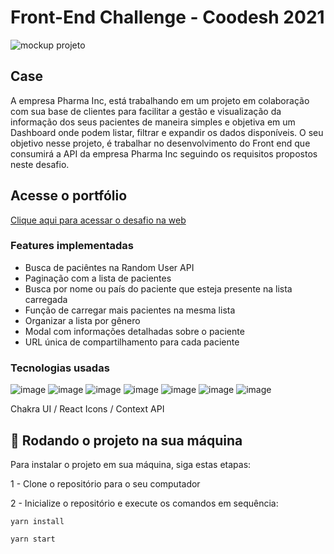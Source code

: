 # Front-End Challenge - Coodesh 2021

<img src="https://images.prismic.io/humbertopaiva-portfolio/8019844d-fa3b-48e9-8a65-9f208ee29d31_03.jpg?auto=compress,format" alt="mockup projeto">

## Case

A empresa Pharma Inc, está trabalhando em um projeto em colaboração com sua base de clientes para facilitar a gestão e visualização da informação dos seus pacientes de maneira simples e objetiva em um Dashboard onde podem listar, filtrar e expandir os dados disponíveis.
O seu objetivo nesse projeto, é trabalhar no desenvolvimento do Front end que consumirá a API da empresa Pharma Inc seguindo os requisitos propostos neste desafio.

## Acesse o portfólio

<a href="https://desafio-coodesh-frontend.vercel.app/pages/1" target="_blank">Clique aqui para acessar o desafio na web</a>

### Features implementadas

- Busca de paciêntes na Random User API
- Paginação com a lista de pacientes
- Busca por nome ou país do paciente que esteja presente na lista carregada
- Função de carregar mais pacientes na mesma lista
- Organizar a lista por gênero
- Modal com informações detalhadas sobre o paciente
- URL única de compartilhamento para cada paciente

### Tecnologias usadas

![image](https://img.shields.io/badge/HTML-239120?style=for-the-badge&logo=html5&logoColor=white)
![image](https://img.shields.io/badge/CSS-239120?&style=for-the-badge&logo=css3&logoColor=white)
![image](https://img.shields.io/badge/JavaScript-323330?style=for-the-badge&logo=javascript&logoColor=F7DF1E)
![image](https://img.shields.io/badge/React-20232A?style=for-the-badge&logo=react&logoColor=61DAFB)
![image](https://img.shields.io/badge/React_Router-CA4245?style=for-the-badge&logo=react-router&logoColor=white)
![image](https://img.shields.io/badge/Git-E34F26?style=for-the-badge&logo=git&logoColor=white)
![image](https://img.shields.io/badge/GitHub-100000?style=for-the-badge&logo=github&logoColor=white)

Chakra UI / React Icons / Context API


## 🚀 Rodando o projeto na sua máquina

Para instalar o projeto em sua máquina, siga estas etapas:

1 - Clone o repositório para o seu computador

2 - Inicialize o repositório e execute os comandos em sequência:

```
yarn install
```

```
yarn start 
```

